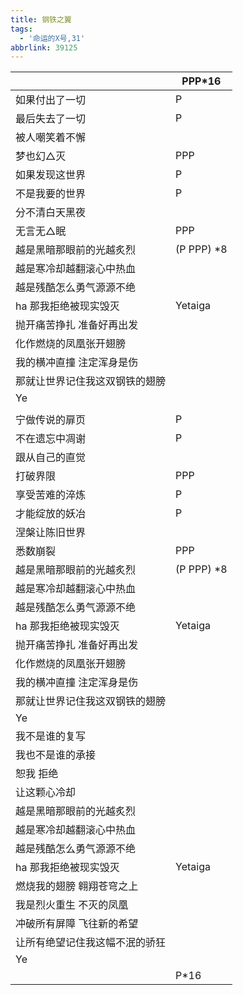 ```yaml
---
title: 钢铁之翼
tags:
  - '命运的X号,31'
abbrlink: 39125
---
```

|      |PPP*16|
|--|--|
|如果付出了一切|P|
|最后失去了一切|P|
|被人嘲笑着不懈|      |
|梦也幻△灭|PPP|
|如果发现这世界|P|
|不是我要的世界|P|
|分不清白天黑夜|      |
|无言无△眠|PPP|
|越是黑暗那眼前的光越炙烈|(P PPP) *8|
|越是寒冷却越翻滚心中热血|      |
|越是残酷怎么勇气源源不绝|      |
|ha 那我拒绝被现实毁灭|Yetaiga|
|抛开痛苦挣扎 准备好再出发|      |
|化作燃烧的凤凰张开翅膀|      |
|我的横冲直撞 注定浑身是伤|      |
|那就让世界记住我这双钢铁的翅膀|      |
|Ye|      |
|      |      |
|宁做传说的扉页|P|
|不在遗忘中凋谢|P|
|跟从自己的直觉|      |
|打破界限|PPP|
|享受苦难的淬炼|P|
|才能绽放的妖冶|P|
|涅槃让陈旧世界|      |
|悉数崩裂|PPP|
|越是黑暗那眼前的光越炙烈|(P PPP) *8|
|越是寒冷却越翻滚心中热血|      |
|越是残酷怎么勇气源源不绝|      |
|ha 那我拒绝被现实毁灭|Yetaiga|
|抛开痛苦挣扎 准备好再出发|      |
|化作燃烧的凤凰张开翅膀|      |
|我的横冲直撞 注定浑身是伤|      |
|那就让世界记住我这双钢铁的翅膀|      |
|Ye|      |
|我不是谁的复写|      |
|我也不是谁的承接|      |
|恕我 拒绝|      |
|让这颗心冷却|      |
|越是黑暗那眼前的光越炙烈|      |
|越是寒冷却越翻滚心中热血|      |
|越是残酷怎么勇气源源不绝|      |
|ha 那我拒绝被现实毁灭|Yetaiga|
|燃烧我的翅膀 翱翔苍穹之上|      |
|我是烈火重生 不灭的凤凰|      |
|冲破所有屏障 飞往新的希望|      |
|让所有绝望记住我这幅不泯的骄狂|      |
|Ye|      |
|      |P*16|